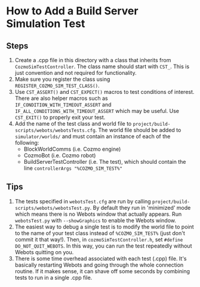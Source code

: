 # How to Add a Build Server Simulation Test

## Steps

1. Create a .cpp file in this directory with a class that inherits from `CozmoSimTestController`. The class name should start with `CST_`. This is just convention and not required for functionality.
2. Make sure you register the class using `REGISTER_COZMO_SIM_TEST_CLASS()`.
3. Use `CST_ASSERT()` and `CST_EXPECT()` macros to test conditions of interest. There are also helper macros such as `IF_CONDITION_WITH_TIMEOUT_ASSERT` and `IF_ALL_CONDITIONS_WITH_TIMEOUT_ASSERT` which may be useful. Use `CST_EXIT()` to properly exit your test.
4. Add the name of the test class and world file to `project/build-scripts/webots/webotsTests.cfg`. The world file should be added to `simulator/worlds/` and must contain an instance of each of the following:
    * BlockWorldComms (i.e. Cozmo engine)
    * CozmoBot (i.e. Cozmo robot)
    * BuildServerTestController (i.e. The test), which should contain the line `controllerArgs "%COZMO_SIM_TEST%"`

## Tips

1. The tests specified in `webotsTest.cfg` are run by calling `project/build-scripts/webots/webotsTest.py`. By default they run in 'minimized' mode which means there is no Webots window that actually appears. Run `webotsTest.py` with `--showGraphics` to enable the Webots window. 
2. The easiest way to debug a single test is to modify the world file to point to the name of your test class instead of `%COZMO_SIM_TEST%` (just don't commit it that way!). Then, in `cozmoSimTestController.h`, set `#define DO_NOT_QUIT_WEBOTS`. In this way, you can run the test repeatedly without Webots quitting on you.
3. There is some time overhead associated with each test (.cpp) file. It's basically restarting Webots and going through the whole connection routine. If it makes sense, it can shave off some seconds by combining tests to run in a single .cpp file.

